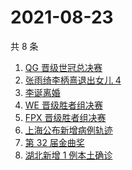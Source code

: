 # 2021-08-23

共 8 条

<!-- BEGIN -->
<!-- 最后更新时间 Mon Aug 23 2021 08:38:11 GMT+0800 (China Standard Time) -->

1. [QG 晋级世冠总决赛](https://www.zhihu.com/search?q=QGhappy)
1. [张雨绮李柄熹退出女儿 4](https://www.zhihu.com/search?q=张雨绮)
1. [李诞离婚](https://www.zhihu.com/search?q=李诞)
1. [WE 晋级胜者组决赛](https://www.zhihu.com/search?q=WE)
1. [FPX 晋级胜者组决赛](https://www.zhihu.com/search?q=fpx)
1. [上海公布新增病例轨迹](https://www.zhihu.com/search?q=上海疫情)
1. [第 32 届金曲奖](https://www.zhihu.com/search?q=金曲奖)
1. [湖北新增 1 例本土确诊](https://www.zhihu.com/search?q=湖北疫情)

<!-- END -->
